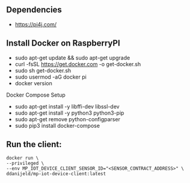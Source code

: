 ## Dependencies
- https://pi4j.com/

## Install Docker on RaspberryPI

- sudo apt-get update && sudo apt-get upgrade
- curl -fsSL https://get.docker.com -o get-docker.sh
- sudo sh get-docker.sh
- sudo usermod -aG docker pi
- docker version

Docker Compose Setup
- sudo apt-get install -y libffi-dev libssl-dev
- sudo apt-get install -y python3 python3-pip
- sudo apt-get remove python-configparser
- sudo pip3 install docker-compose


## Run the client:

```
docker run \
--privileged \
--env MP_IOT_DEVICE_CLIENT_SENSOR_ID="<SENSOR_CONTRACT_ADDRESS>" \
ddanijeld/mp-iot-device-client:latest
```
